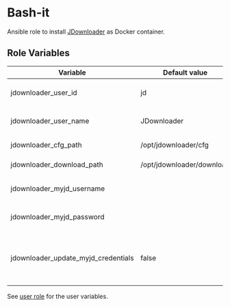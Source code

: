# Bash-it

Ansible role to install [JDownloader](https://my.jdownloader.org/) as Docker container.

## Role Variables

| Variable                            | Default value             | Description                                                  |
| ----------------------------------- | ------------------------- | ------------------------------------------------------------ |
| jdownloader_user_id                 | jd                        | User to run the container with                               |
| jdownloader_user_name               | JDownloader               | User to run the container with                               |
| jdownloader_cfg_path                | /opt/jdownloader/cfg      | Configuration directory                                      |
| jdownloader_download_path           | /opt/jdownloader/download | Download directory                                           |
| jdownloader_myjd_username           |                           | Username for My JDownloader                                  |
| jdownloader_myjd_password           |                           | Password for My JDownloader                                  |
| jdownloader_update_myjd_credentials | false                     | Defines if the My JDownloader credentials have to be updated |

See [user role](../user/README.md) for the user variables.
